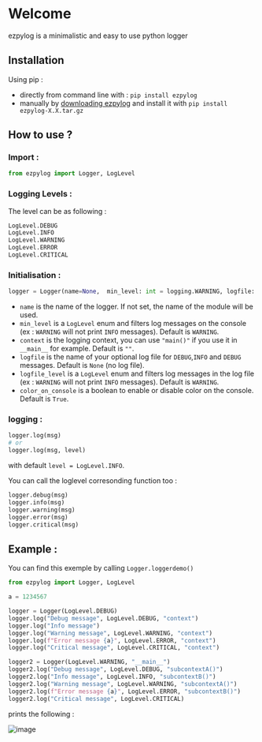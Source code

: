 # Welcome
ezpylog is a minimalistic and easy to use python logger
## Installation
Using pip :
 - directly from command line with : `pip install ezpylog` 
 - manually by [downloading ezpylog](https://github.com/JRodez/ezpylog/releases) and install it with `pip install ezpylog-X.X.tar.gz`

## How to use ?
### Import :
```python
from ezpylog import Logger, LogLevel
```

### Logging Levels :
The level can be as following :
```python
LogLevel.DEBUG
LogLevel.INFO
LogLevel.WARNING
LogLevel.ERROR
LogLevel.CRITICAL
```

### Initialisation :
```python
logger = Logger(name=None,  min_level: int = logging.WARNING, logfile: str = None, logfile_level=None, color_on_console: bool = True)
```
- `name` is the name of the logger. If not set, the name of the module will be used.
- `min_level` is a `LogLevel` enum and filters log messages on the console (ex : `WARNING` will not print `INFO` messages). Default is `WARNING`.
- `context` is the logging context, you can use `"main()"` if you use it in `__main__` for example. Default is `""`.
- `logfile` is the name of your optional log file for `DEBUG`,`INFO` and `DEBUG` messages. Default is `None` (no log file).
- `logfile_level` is a `LogLevel` enum and filters log messages in the log file (ex : `WARNING` will not print `INFO` messages). Default is `WARNING`.
- `color_on_console` is a boolean to enable or disable color on the console. Default is `True`.

### logging : 
```python
logger.log(msg)
# or
logger.log(msg, level)
```
with default `level = LogLevel.INFO`.

You can call the loglevel corresonding function too :
```python
logger.debug(msg)
logger.info(msg)
logger.warning(msg)
logger.error(msg)
logger.critical(msg)
```

## Example :
You can find this exemple by calling `Logger.loggerdemo()`

```python
from ezpylog import Logger, LogLevel

a = 1234567

logger = Logger(LogLevel.DEBUG)
logger.log("Debug message", LogLevel.DEBUG, "context")
logger.log("Info message")
logger.log("Warning message", LogLevel.WARNING, "context")
logger.log(f"Error message {a}", LogLevel.ERROR, "context")
logger.log("Critical message", LogLevel.CRITICAL, "context")

logger2 = Logger(LogLevel.WARNING, "__main__")
logger2.log("Debug message", LogLevel.DEBUG, "subcontextA()")
logger2.log("Info message", LogLevel.INFO, "subcontextB()")
logger2.log("Warning message", LogLevel.WARNING, "subcontextA()")
logger2.log(f"Error message {a}", LogLevel.ERROR, "subcontextB()")
logger2.log("Critical message", LogLevel.CRITICAL)
```	

prints the following : 

![image](https://user-images.githubusercontent.com/80471345/163835427-f5b3306f-9ebe-46d4-9da6-1e5413f8af0e.png)
